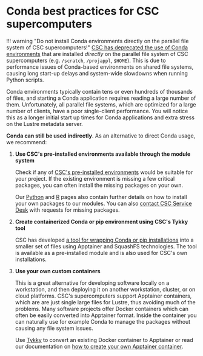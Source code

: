 # Conda best practices for CSC supercomputers

!!! warning "Do not install Conda environments directly on the parallel file system of CSC supercomputers!"
    [CSC has deprecated the use of Conda environments](../../computing/usage-policy.md#conda-installations)
    that are installed _directly_ on the parallel file system of CSC supercomputers (e.g. `/scratch`,
    `/projappl`, `$HOME`). This is due to performance issues of Conda-based environments on shared
    file systems, causing long start-up delays and system-wide slowdowns when running Python scripts.

Conda environments typically contain tens or even hundreds of thousands of
files, and starting a Conda application requires reading a large number of them.
Unfortunately, all parallel file systems, which are optimized for a large number of
clients, have a poor single-client performance. You will notice this as a longer
initial start up times for Conda applications and extra stress on the Lustre
metadata server.

**Conda can still be used indirectly**. As an alternative to direct Conda usage,
we recommend:

1. **Use CSC's pre-installed environments available through the module system**

    Check if any of [CSC's pre-installed environments](../../apps/index.md) would
    be suitable for your project. If the existing environment is missing a few
    critical packages, you can often install the missing packages on your own.

    Our [Python](../../apps/python.md#installing-python-packages-to-existing-modules)
    and [R](../../apps/r-env.md#r-package-installations) pages also contain further
    details on how to install your own packages to our modules. You can also
    [contact CSC Service Desk](../contact.md) with requests for missing packages.

2. **Create containerized Conda or pip environment using CSC's Tykky tool**

    CSC has developed [a tool for wrapping Conda or pip
    installations](../../computing/containers/tykky.md) into a smaller set
    of files using Apptainer and SquashFS technologies. The tool is available
    as a pre-installed module and is also used for CSC's own installations.

3. **Use your own custom containers**

    This is a great alternative for developing software locally on a workstation,
    and then deploying it on another workstation, cluster, or on cloud platforms.
    CSC's supercomputers support Apptainer containers, which are are just single
    large files for Lustre, thus avoiding much of the problems. Many software
    projects offer Docker containers which can often be easily converted into
    Apptainer format. Inside the container you can naturally use for example
    Conda to manage the packages without causing any file system issues.

    Use [Tykky](../../computing/containers/tykky.md) to convert an existing Docker
    container to Apptainer or read our documentation on [how to create your own
    Apptainer container](../../computing/containers/creating.md).
